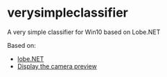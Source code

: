 # verysimpleclassifier
A very simple classifier for Win10 based on Lobe.NET

Based on:
 * [lobe.NET](https://github.com/lobe/lobe.NET)
 * [Display the camera preview](https://docs.microsoft.com/en-us/windows/uwp/audio-video-camera/simple-camera-preview-access)
